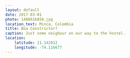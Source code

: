 ```yaml
---
layout: default
date: 2017-03-01
photo: 1488916850.jpg
location_text: Minca, Colombia
title: Boa Constrictor?
caption: Just some neigbour on our way to the hostel.
location:
    latitude: 11.142812
    longitude: -74.116677
---
```

